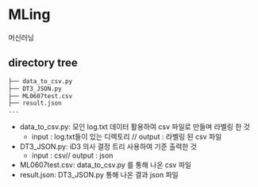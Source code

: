# MLing
머신러닝

## directory tree 
``` bash
├── data_to_csv.py
├── DT3_JSON.py
├── ML0607test.csv
├── result.json
...
```
- data_to_csv.py: 모인 log.txt 데이터 활용하여 csv 파일로 만들며 라벨링 한 것
    - input : log.txt들이 있는 디렉토리 // output : 라벨링 된 csv 파일
- DT3_JSON.py: iD3 의사 결정 트리 사용하여 기준 출력한 것 
    - input : csv// output : json
- ML0607test.csv: data_to_csv.py 를 통해 나온 csv 파일
- result.json: DT3_JSON.py 통해 나온 결과 json 파일




